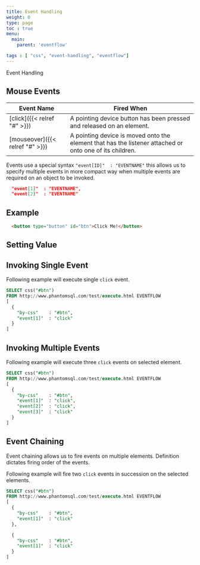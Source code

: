 ```yaml
---
title: Event Handling
weight: 0
type: page
toc : true
menu:
  main:
    parent: 'eventflow'

tags : [ "css", "event-handling", "eventflow"]
---
```


Event Handling


## Mouse Events

| Event Name       	                                     | Fired When
| -------------	                                         | ------------------------------------
| [click]({{< relref  "#" >}})                           | 	A pointing device button has been pressed and released on an element.                
| [mouseover]({{< relref  "#" >}})                       | 	A pointing device is moved onto the element that has the listener attached or onto one of its children.
              

Events use a special syntax `"event[ID]"  : "EVENTNAME"` this allows us to specify multiple events in more compact way when multiple events are required on an object to be invoked.

```json
  "event[1]"  : "EVENTNAME", 
  "event[2]"  : "EVENTNAME"
```

## Example

```html
  <button type="button" id="btn">Click Me!</button>
```
## Setting Value

## Invoking Single Event

Following example will execute single `click` event.

```sql
SELECT css("#btn") 
FROM http://www.phantomsql.com/test/execute.html EVENTFLOW
[
  {
    "by-css"    : "#btn",
    "event[1]"  : "click"
  }
]
```

## Invoking Multiple Events

Following example will execute three `click` events on selected element.

```sql
SELECT css("#btn") 
FROM http://www.phantomsql.com/test/execute.html EVENTFLOW
[
  {
    "by-css"    : "#btn",
    "event[1]"  : "click",
    "event[2]"  : "click",
    "event[3]"  : "click"
  }
]
```

## Event Chaining
Event chaining allows us to fire events on multiple elements. Definition dictates firing order of the events.

Following example will fire two `click` events in succession on the selected elements.

```sql
SELECT css("#btn") 
FROM http://www.phantomsql.com/test/execute.html EVENTFLOW
[
  {
    "by-css"    : "#btn",
    "event[1]"  : "click"
  },

  {
    "by-css"    : "#btn",
    "event[1]"  : "click"
  }
]
```